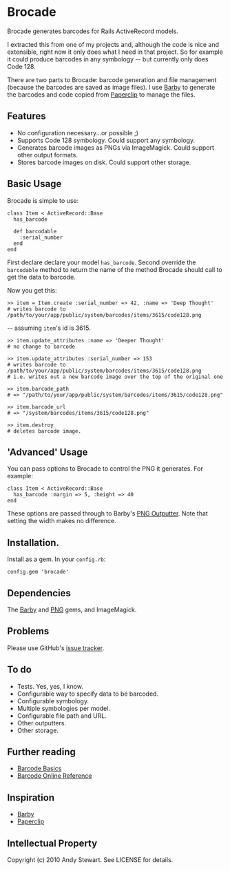 # Brocade

Brocade generates barcodes for Rails ActiveRecord models.

I extracted this from one of my projects and, although the code is nice and extensible, right now it only does what I need in that project.  So for example it could produce barcodes in any symbology -- but currently only does Code 128.

There are two parts to Brocade: barcode generation and file management (because the barcodes are saved as image files).  I use [Barby][barby] to generate the barcodes and code copied from [Paperclip][paperclip] to manage the files.


## Features

* No configuration necessary...or possible ;)
* Supports Code 128 symbology.  Could support any symbology.
* Generates barcode images as PNGs via ImageMagick.  Could support other output formats.
* Stores barcode images on disk.  Could support other storage.


## Basic Usage

Brocade is simple to use:

    class Item < ActiveRecord::Base
      has_barcode

      def barcodable
        :serial_number
      end
    end

First declare declare your model `has_barcode`.  Second override the `barcodable` method to return the name of the method Brocade should call to get the data to barcode.

Now you get this:

    >> item = Item.create :serial_number => 42, :name => 'Deep Thought'
    # writes barcode to /path/to/your/app/public/system/barcodes/items/3615/code128.png

-- assuming `item`'s id is 3615.

    >> item.update_attributes :name => 'Deeper Thought'
    # no change to barcode

    >> item.update_attributes :serial_number => 153
    # writes barcode to /path/to/your/app/public/system/barcodes/items/3615/code128.png
    # i.e. writes out a new barcode image over the top of the original one

    >> item.barcode_path
    # => "/path/to/your/app/public/system/barcodes/items/3615/code128.png"

    >> item.barcode_url
    # => "/system/barcodes/items/3615/code128.png"

    >> item.destroy
    # deletes barcode image.


## 'Advanced' Usage

You can pass options to Brocade to control the PNG it generates.  For example:

    class Item < ActiveRecord::Base
      has_barcode :margin => 5, :height => 40
    end

These options are passed through to Barby's [PNG Outputter][pngout].  Note that setting the width makes no difference.


## Installation.

Install as a gem.  In your `config.rb`:

    config.gem 'brocade'


## Dependencies

The [Barby][barby] and [PNG][png] gems, and ImageMagick.


## Problems

Please use GitHub's [issue tracker](http://github.com/airblade/brocade/issues).


## To do

* Tests.  Yes, yes, I know.
* Configurable way to specify data to be barcoded.
* Configurable symbology.
* Multiple symbologies per model.
* Configurable file path and URL.
* Other outputters.
* Other storage.


## Further reading

* [Barcode Basics](http://www.barcodediscount.com/solutions/library/barcode_basics.htm)
* [Barcode Online Reference](http://www.teklynx.com/barcodes/article_1.html)


## Inspiration

* [Barby][barby]
* [Paperclip][paperclip]


## Intellectual Property

Copyright (c) 2010 Andy Stewart. See LICENSE for details.


  [barby]: http://github.com/toretore/barby
  [paperclip]: http://github.com/thoughtbot/paperclip
  [png]: http://seattlerb.rubyforge.org/png/
  [pngout]: http://github.com/toretore/barby/blob/master/lib/barby/outputter/png_outputter.rb#L58
